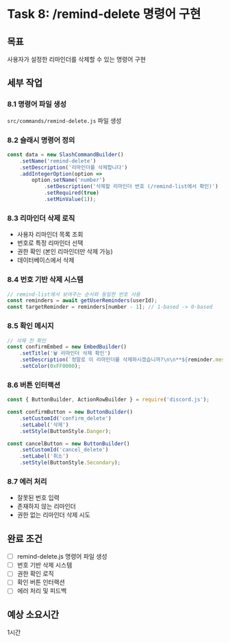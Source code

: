 # Task 8: /remind-delete 명령어 구현

## 목표
사용자가 설정한 리마인더를 삭제할 수 있는 명령어 구현

## 세부 작업

### 8.1 명령어 파일 생성
`src/commands/remind-delete.js` 파일 생성

### 8.2 슬래시 명령어 정의
```javascript
const data = new SlashCommandBuilder()
    .setName('remind-delete')
    .setDescription('리마인더를 삭제합니다')
    .addIntegerOption(option =>
        option.setName('number')
            .setDescription('삭제할 리마인더 번호 (/remind-list에서 확인)')
            .setRequired(true)
            .setMinValue(1));
```

### 8.3 리마인더 삭제 로직
- 사용자 리마인더 목록 조회
- 번호로 특정 리마인더 선택
- 권한 확인 (본인 리마인더만 삭제 가능)
- 데이터베이스에서 삭제

### 8.4 번호 기반 삭제 시스템
```javascript
// remind-list에서 보여주는 순서와 동일한 번호 사용
const reminders = await getUserReminders(userId);
const targetReminder = reminders[number - 1]; // 1-based -> 0-based
```

### 8.5 확인 메시지
```javascript
// 삭제 전 확인
const confirmEmbed = new EmbedBuilder()
    .setTitle('🗑️ 리마인더 삭제 확인')
    .setDescription(`정말로 이 리마인더를 삭제하시겠습니까?\n\n**${reminder.message}**\n${formatTime(reminder.remind_time)}`)
    .setColor(0xFF0000);
```

### 8.6 버튼 인터랙션
```javascript
const { ButtonBuilder, ActionRowBuilder } = require('discord.js');

const confirmButton = new ButtonBuilder()
    .setCustomId('confirm_delete')
    .setLabel('삭제')
    .setStyle(ButtonStyle.Danger);

const cancelButton = new ButtonBuilder()
    .setCustomId('cancel_delete')
    .setLabel('취소')
    .setStyle(ButtonStyle.Secondary);
```

### 8.7 에러 처리
- 잘못된 번호 입력
- 존재하지 않는 리마인더
- 권한 없는 리마인더 삭제 시도

## 완료 조건
- [ ] remind-delete.js 명령어 파일 생성
- [ ] 번호 기반 삭제 시스템
- [ ] 권한 확인 로직
- [ ] 확인 버튼 인터랙션
- [ ] 에러 처리 및 피드백

## 예상 소요시간
1시간